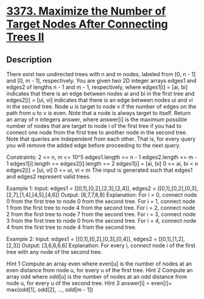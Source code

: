
<!-- problem:start -->

# [3373. Maximize the Number of Target Nodes After Connecting Trees II](https://leetcode.com/problems/maximize-the-number-of-target-nodes-after-connecting-trees-ii)

## Description

<!-- description:start -->
There exist two undirected trees with n and m nodes, labeled from [0, n - 1] and [0, m - 1], respectively.
You are given two 2D integer arrays edges1 and edges2 of lengths n - 1 and m - 1, respectively, where edges1[i] = [ai, bi] indicates that there is an edge between nodes ai and bi in the first tree and edges2[i] = [ui, vi] indicates that there is an edge between nodes ui and vi in the second tree.
Node u is target to node v if the number of edges on the path from u to v is even. Note that a node is always target to itself.
Return an array of n integers answer, where answer[i] is the maximum possible number of nodes that are target to node i of the first tree if you had to connect one node from the first tree to another node in the second tree.
Note that queries are independent from each other. That is, for every query you will remove the added edge before proceeding to the next query.

Constraints:
    2 <= n, m <= 10^5
    edges1.length == n - 1
    edges2.length == m - 1
    edges1[i].length == edges2[i].length == 2
    edges1[i] = [ai, bi]
    0 <= ai, bi < n
    edges2[i] = [ui, vi]
    0 <= ui, vi < m
    The input is generated such that edges1 and edges2 represent valid trees.

Example 1:
Input: edges1 = [[0,1],[0,2],[2,3],[2,4]], edges2 = [[0,1],[0,2],[0,3],[2,7],[1,4],[4,5],[4,6]]
Output: [8,7,7,8,8]
Explanation:
    For i = 0, connect node 0 from the first tree to node 0 from the second tree.
    For i = 1, connect node 1 from the first tree to node 4 from the second tree.
    For i = 2, connect node 2 from the first tree to node 7 from the second tree.
    For i = 3, connect node 3 from the first tree to node 0 from the second tree.
    For i = 4, connect node 4 from the first tree to node 4 from the second tree.

Example 2:
Input: edges1 = [[0,1],[0,2],[0,3],[0,4]], edges2 = [[0,1],[1,2],[2,3]]
Output: [3,6,6,6,6]
Explanation:
For every i, connect node i of the first tree with any node of the second tree.

Hint 1
Compute an array even where even[u] is the number of nodes at an even distance from node u, for every u of the first tree.
Hint 2
Compute an array odd where odd[u] is the number of nodes at an odd distance from node u, for every u of the second tree.
Hint 3
answer[i] = even[i]+ max(odd[1], odd[2], …, odd[m - 1])
<!-- description:end -->
<!-- problem:end -->
